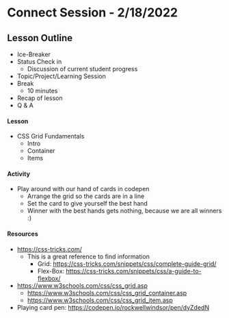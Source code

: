 # Connect Session - 2/18/2022

## Lesson Outline

  * Ice-Breaker
  * Status Check in
    * Discussion of current student progress
  * Topic/Project/Learning Session
  * Break
    * 10 minutes
  * Recap of lesson
  * Q & A

#### Lesson

  * CSS Grid Fundamentals
    * Intro
    * Container
    * Items

#### Activity

  * Play around with our hand of cards in codepen
    * Arrange the grid so the cards are in a line
    * Set the card to give yourself the best hand
    * Winner with the best hands gets nothing, because we are all winners :)

#### Resources

  * https://css-tricks.com/
    * This is a great reference to find information
      * Grid: https://css-tricks.com/snippets/css/complete-guide-grid/
      * Flex-Box: https://css-tricks.com/snippets/css/a-guide-to-flexbox/
  * https://www.w3schools.com/css/css_grid.asp
    * https://www.w3schools.com/css/css_grid_container.asp
    * https://www.w3schools.com/css/css_grid_item.asp
  * Playing card pen: https://codepen.io/rockwellwindsor/pen/dyZdedN
